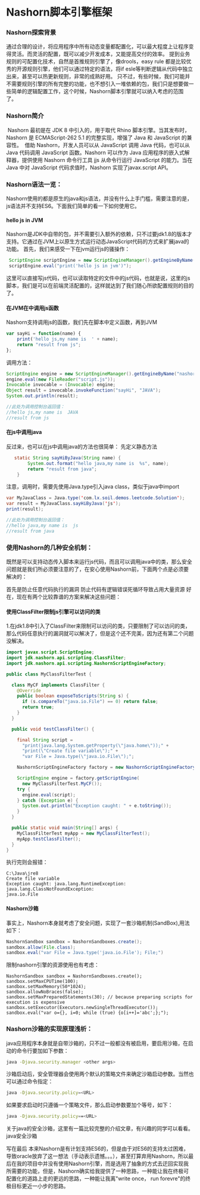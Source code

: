 # Nashorn脚本引擎框架


<!--more-->

### Nashorn探索背景

​	通过合理的设计，将应用程序中所有动态变量都配置化，可以最大程度上让程序变得灵活。而灵活的配置，既可以减少开发成本，又能提高交付的效率。
提到业务规则的可配置化技术，自然是首推规则引擎了，像drools，easy rule 都是比较优秀的开源规则引擎，他们可以通过特定的语法，将if esle等判断逻辑从代码中独立出来，甚至可以热更新规则，非常的成熟好用。
​	只不过，有些时候，我们可能并不需要规则引擎的所有完整的功能，也不想引入一堆依赖的包，我们只是想要做一些简单的逻辑配置工作，这个时候，Nashorn脚本引擎就可以纳入考虑的范围了。

### Nashorn简介

​	Nashorn 最初是在 JDK 8 中引入的，用于取代 Rhino 脚本引擎。当其发布时，Nashorn 是 ECMAScript-262 5.1 的完整实现，增强了 Java 和 JavaScript 的兼容性。
​	借助 Nashorn，开发人员可以从 JavaScript 调用 Java 代码，也可以从 Java 代码调用 JavaScript 函数。Nashorn 可以作为 Java 应用程序的嵌入式解释器，提供使用 Nashorn 命令行工具 jjs 从命令行运行 JavaScript 的能力。当在 Java 中对 JavaScript 代码求值时，Nashorn 实现了javax.script API。

### Nashorn语法一览：

​	Nashorn使用的都是原生的java和js语法，并没有什么上手门槛，需要注意的是，js语法并不支持ES6。下面我们简单的看一下如何使用它。

#### hello js in JVM

​	Nashorn是JDK中自带的包，并不需要引入额外的依赖，只不过要jdk1.8的版本才支持。它通过在JVM上以原生方式运行动态JavaScript代码的方式来扩展java的功能。
首先，我们来感受一下在jvm运行js的骚操作：

```java
 ScriptEngine scriptEngine = new ScriptEngineManager().getEngineByName("nashorn");
 scriptEngine.eval("print('hello js in jvm')");
```

​	这里可以直接写js代码，也可以读取特定的文件中的js代码，也就是说，这里的js脚本，我们是可以在前端灵活配置的，这样就达到了我们随心所欲配置规则的目的了。

#### 在JVM在中调用js函数

Nashorn支持调用js的函数，我们先在脚本中定义函数，再到JVM

```js
var sayHi = function(name) {
    print('hello js,my name is  ' + name);
    return "result from js";
};
```

调用方法：

```java
ScriptEngine engine = new ScriptEngineManager().getEngineByName("nashorn");
engine.eval(new FileReader("script.js"));
Invocable invocable = (Invocable) engine;
Object result = invocable.invokeFunction("sayHi", "JAVA");
System.out.println(result);

//此处为调用控制台返回值：
//hello js,my name is  JAVA
//result from js
```

#### 在js中调用java

反过来，也可以在js中调用java的方法也很简单：
先定义静态方法

```java
   static String sayHiByJava(String name) {
        System.out.format("hello java,my name is  %s", name);
        return "result from java";
    }
```


注意，调用时，需要先使用Java.type引入java class，类似于java中import

```java
var MyJavaClass = Java.type('com.lx.soil.demos.leetcode.Solution');
var result = MyJavaClass.sayHiByJava('js');
print(result);

//此处为调用控制台返回值：
//hello java,my name is  js
//result from java
```

### 使用Nashorn的几种安全机制：

既然是可以支持动态传入脚本来运行js代码，而且可以调用java中的类，那么安全问题就是我们所必须要注意的了，在安心使用Nashorn前，下面两个点是必须要解决的：

首先是防止任意代码执行的漏洞
防止代码有逻辑错误死循环导致占用大量资源
好在，现在有两个比较靠谱的方案来解决这些问题：

#### 使用ClassFilter限制js引擎可以访问的类

1.在jdk1.8中引入了ClassFilter来限制可以访问的类，只要限制了可以访问的类，那么代码任意执行的漏洞就可以解决了，但是这个还不完美，因为还有第二个问题没解决。

```java
import javax.script.ScriptEngine;
import jdk.nashorn.api.scripting.ClassFilter;
import jdk.nashorn.api.scripting.NashornScriptEngineFactory;

public class MyClassFilterTest {

  class MyCF implements ClassFilter {
    @Override
    public boolean exposeToScripts(String s) {
      if (s.compareTo("java.io.File") == 0) return false;
      return true;
    }
  }

  public void testClassFilter() {

    final String script =
      "print(java.lang.System.getProperty(\"java.home\"));" +
      "print(\"Create file variable\");" +
      "var File = Java.type(\"java.io.File\");";

    NashornScriptEngineFactory factory = new NashornScriptEngineFactory();

    ScriptEngine engine = factory.getScriptEngine(
      new MyClassFilterTest.MyCF());
    try {
      engine.eval(script);
    } catch (Exception e) {
      System.out.println("Exception caught: " + e.toString());
    }
  }

  public static void main(String[] args) {
    MyClassFilterTest myApp = new MyClassFilterTest();
    myApp.testClassFilter();
  }
}

```


执行完则会报错：

```
C:\Java\jre8
Create file variable
Exception caught: java.lang.RuntimeException: java.lang.ClassNotFoundException:
java.io.File
```

#### Nashorn沙箱

事实上，Nashorn本身就考虑了安全问题，实现了一套沙箱机制(SandBox),用法如下：

```java
NashornSandbox sandbox = NashornSandboxes.create(); 
sandbox.allow(File.class);
sandbox.eval("var File = Java.type('java.io.File'); File;")
```


限制nashorn引擎的资源使用也有考虑：

```
NashornSandbox sandbox = NashornSandboxes.create();
sandbox.setMaxCPUTime(100);
sandbox.setMaxMemory(50*1024);
sandbox.allowNoBraces(false);
sandbox.setMaxPreparedStatements(30); // because preparing scripts for execution is expensive
sandbox.setExecutor(Executors.newSingleThreadExecutor());
sandbox.eval("var o={}, i=0; while (true) {o[i++]='abc';};");
```

### Nashorn沙箱的实现原理浅析：

java应用程序本身就是自带沙箱的，只不过一般都没有被启用，要启用沙箱，在启动的命令行要加如下参数：

```bash
java -Djava.security.manager <other args>
```

沙箱启动后，安全管理器会使用两个默认的策略文件来确定沙箱启动参数。当然也可以通过命令指定：

```bash
java -Djava.security.policy=<URL>
```

如果要求启动时只遵循一个策略文件，那么启动参数要加个等号，如下：

```bash
java -Djava.security.policy==<URL>
```

关于java的安全沙箱，这里有一篇比较完整的介绍文章，有兴趣的同学可以看看。
java安全沙箱

写在最后
本来Nashorn是有计划支持ES6的，但是由于对ES6的支持太过困难，导致oracle放弃了这一想法（手动表示遗憾。。。），甚至打算弃用Nashorn，所以最后在我的项目中并没有使用Nashorn引擎，而是选用了抽象的方式去迂回实现我所需要的功能，但是，Nashorn确实给我提供了一种思路，一种能让我在终极可配置化的道路上走的更远的思路，一种能让我离"write once， run forevre"的终极目标更近一小步的思路。


